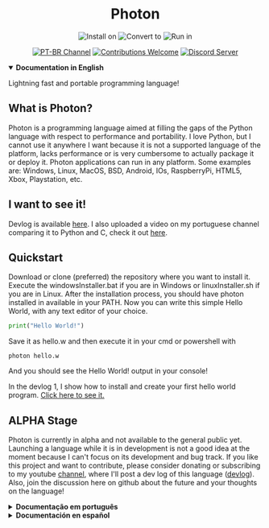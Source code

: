 <h1 align="center">Photon</h1>

<p align="center"><img src="https://img.shields.io/badge/Installing%20on-Windows%20%7C%20Linux%20%7C%20macOS-informational" alt="Install on">
<img src="https://img.shields.io/badge/Converting%20to-Python%20%7C%20C%20%7C%20D%20%7C%20Dart%20%7C%20Haxe%20%7C%20JavaScript-blue" alt="Convert to">
<img src="https://img.shields.io/badge/Running-Everywhere-success" alt="Run in"></p>

<p align="center"><a href="https://www.youtube.com/channel/UCjxrE6D_P9X_HnSW2mpw1BQ"><img src="https://img.shields.io/youtube/channel/subscribers/UCjxrE6D_P9X_HnSW2mpw1BQ?label=HashLDash&style=social" alt="PT-BR Channel"></a>
<a href="https://github.com/HashLDash/Photon/issues"><img src="https://img.shields.io/badge/Contributions-Welcome-brightgreen.svg" alt="Contributions Welcome"></a>
<a href="https://discord.gg/GdgAVEuY92"><img src="https://img.shields.io/discord/832730262281650217?color=%237289d9&label=Chat&logo=discord&logoColor=%237289d9" alt="Discord Server"></a></p>


<details open><summary><strong>Documentation in English</strong></summary>

Lightning fast and portable programming language!

## What is Photon?

Photon is a programming language aimed at filling the gaps of the Python language with respect to performance and portability. I love Python, but I cannot use it anywhere I want because it is not a supported language of the platform, lacks performance or is very cumbersome to actually package it or deploy it.
Photon applications can run in any platform. Some examples are: Windows, Linux, MacOS, BSD, Android, IOs, RaspberryPi, HTML5, Xbox, Playstation, etc.

## I want to see it!

Devlog is available [here](https://www.youtube.com/watch?v=Seu5q_hc6go&list=PL89TmjrkwpOfteQJRptqmK-y8pr6uJdlc).
I also uploaded a video on my portuguese channel comparing it to Python and C, check it out [here](https://youtu.be/_8xtTyCTPXI).

## Quickstart

Download or clone (preferred) the repository where you want to install it. Execute the windowsInstaller.bat if you are in Windows or linuxInstaller.sh if you are in Linux. After the installation process, you should have photon installed in available in your PATH.
Now you can write this simple Hello World, with any text editor of your choice.

```python
print("Hello World!")
```

Save it as hello.w and then execute it in your cmd or powershell with

```
photon hello.w
```

And you should see the Hello World! output in your console!

In the devlog 1, I show how to install and create your first hello world program. [Click here to see it.](https://www.youtube.com/watch?v=5QtISBpOlr0)

## ALPHA Stage

Photon is currently in alpha and not available to the general public yet. Launching a language while it is in development is not a good idea at the moment because I can't focus on its development and bug track.
If you like this project and want to contribute, please consider donating or subscribing to my youtube [channel](https://www.youtube.com/channel/UChE5M9BAsdtlllOpfhIu8Tw), where I'll post a dev log of this language ([devlog](https://www.youtube.com/watch?v=Seu5q_hc6go&list=PL89TmjrkwpOfteQJRptqmK-y8pr6uJdlc)).
Also, join the discussion here on github about the future and your thoughts on the language!

</details>

<details><summary><strong>Documentação em português</strong></summary>
Linguagem de programação extremamente rápida e portátil!

## O que é Photon?

Photon é uma linguagem de programação que visa preencher as lacunas da linguagem Python no que diz respeito ao desempenho e portabilidade. Eu amo Python, mas não posso usá-lo em qualquer lugar que eu queira porque não é uma nativamente suportada, não tem desempenho suficiente ou aprensenta muitas complicações para distribuir um executável na plataforma de destino.
Por outro lado, os aplicativos Photon podem ser facilmente executados em qualquer plataforma. Alguns exemplos são: Windows, Linux, MacOS, BSD, Android, IOs, RaspberryPi, HTML5, Xbox, Playstation, etc.

## Quero ver!

O Devlog está disponível [aqui](https://www.youtube.com/watch?v=Seu5q_hc6go&list=PL89TmjrkwpOfteQJRptqmK-y8pr6uJdlc).
Também carreguei um vídeo no meu canal português comparando-o com Python e C, confira [aqui](https://youtu.be/_8xtTyCTPXI).

## Estágio ALPHA

Photon está atualmente em alfa e não está disponível para o público em geral ainda. Lançar uma linguagem enquanto ela está em desenvolvimento não é uma boa ideia no momento porque não posso me concentrar em seu desenvolvimento e rastreamento de bug.
Se você gosta deste projeto e deseja contribuir, considere doar ou se inscrever no meu [canal youtube](https://www.youtube.com/channel/UChE5M9BAsdtlllOpfhIu8Tw) , onde postarei um dev log desta linguagem ([devlog](https://www.youtube.com/watch?v=Seu5q_hc6go&list=PL89TmjrkwpOfteQJRptqmK-y8pr6uJdlc)).
Além disso, participe da discussão aqui no github sobre o futuro e sua opinião sobre a linguagem!

</details>



<details> <summary> <strong> Documentación en español </strong> </summary>
¡Lenguaje de programación extremadamente rápido y portátil!

## ¿Qué es Photon?

Photon es un lenguaje de programación que tiene como objetivo llenar los vacíos en el lenguaje Python con respecto al rendimiento y la portabilidad. Me encanta Python, pero no puedo usarlo en cualquier lugar que quiera porque no es compatible de forma nativa, no tiene suficiente rendimiento o tiene muchas complicaciones para distribuir un ejecutable en la plataforma de destino.
Por otro lado, las aplicaciones Photon se pueden ejecutar fácilmente en cualquier plataforma. Algunos ejemplos son: Windows, Linux, MacOS, BSD, Android, IOs, RaspberryPi, HTML5, Xbox, Playstation, etc.

## ¡Quiero ver!

El Devlog está disponible [aquí](https://www.youtube.com/watch?v=Your5q_hc6go&list=PL89TmjrkwpOfteQJRptqmK-y8pr6uJdlc).
También subí un video en mi canal portugués comparándolo con Python y C, compruébalo [aquí](https://youtu.be/_8xtTyCTPXI).

## Etapa ALPHA

Photon se encuentra actualmente en alfa y aún no está disponible para el público en general. Lanzar un lenguaje mientras está en desarrollo no es una buena idea en este momento porque no puedo concentrarme en su desarrollo y seguimiento de errores.
Si te gusta este proyecto y quieres contribuir, considera hacer una donación o suscribirte a mi [canal de youtube](https://www.youtube.com/channel/UChE5M9BAsdtlllOpfhIu8Tw), donde publicaré un registro de desarrollo de este idioma [devlog](https://www.youtube.com/watch?v=Your5q_hc6go&list=PL89TmjrkwpOfteQJRptqmK-y8pr6uJdlc)
¡Además, participa en la discusión aquí en github sobre el futuro y tu opinión sobre el lenguaje!

</details>
